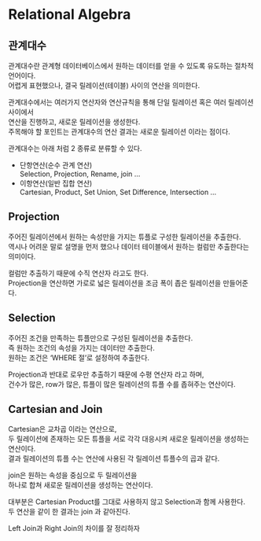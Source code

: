 # Relational Algebra

## 관계대수

관계대수란 관계형 데이터베이스에서 원하는 데이터를 얻을 수 있도록 유도하는 절차적 언어이다.  
어렵게 표현했으나, 결국 릴레이션(테이블) 사이의 연산을 의미한다.

관계대수에서는 여러가지 연산자와 연산규칙을 통해 단일 릴레이션 혹은 여러 릴레이션 사이에서  
연산을 진행하고, 새로운 릴레이션을 생성한다.  
주목해야 할 포인트는 관계대수의 연산 결과는 새로운 릴레이션 이라는 점이다.

관계대수는 아래 처럼 2 종류로 분류할 수 있다.

- 단항연산(순수 관계 연산)  
  Selection, Projection, Rename, join …
- 이항연산(일반 집합 연산)  
  Cartesian, Product, Set Union, Set Difference, Intersection …

## Projection

주어진 릴레이션에서 원하는 속성만을 가지는 튜플로 구성한 릴레이션을 추출한다.  
역시나 어려운 말로 설명을 먼저 했으나 데이터 테이블에서 원하는 컬럼만 추출한다는 의미이다.

컬럼만 추출하기 때문에 수직 연산자 라고도 한다.  
Projection을 연산하면 가로로 넓은 릴레이션을 조금 폭이 좁은 릴레이션을 만들어준다.

## Selection

주어진 조건을 만족하는 튜플만으로 구성된 릴레이션을 추출한다.  
즉 원하는 조건의 속성을 가지는 데이터만 추출한다.  
원하는 조건은 ‘WHERE 절’로 설정하여 추출한다.

Projection과 반대로 로우만 추출하기 때문에 수평 연산자 라고 하며,  
건수가 많은, row가 많은, 튜플이 많은 릴레이션의 튜플 수를 좁혀주는 연산이다.

## Cartesian and Join

Cartesian은 교차곱 이라는 연산으로,  
두 릴레이션에 존재하는 모든 튜플을 서로 각각 대응시켜 새로운 릴레이션을 생성하는 연산이다.  
결과 릴레이션의 튜플 수는 연산에 사용된 각 릴레이션 튜플수의 곱과 같다.

join은 원하는 속성을 중심으로 두 릴레이션을  
하나로 합쳐 새로운 릴레이션을 생성하는 연산이다.

대부분은 Cartesian Product를 그대로 사용하지 않고 Selection과 함께 사용한다.  
두 연산을 같이 한 결과는 join 과 같아진다.

Left Join과 Right Join의 차이를 잘 정리하자
